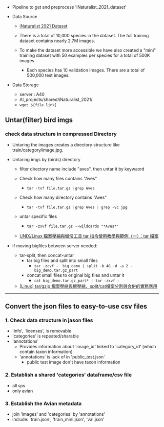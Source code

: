 - Pipeline to get and preprocess 'iNaturalist_2021_dataset'


- Data Source
  - [iNaturalist 2021 Dataset](https://github.com/visipedia/inat_comp/tree/master/2021)  

  - There is a total of 10,000 species in the dataset. The full training dataset contains nearly 2.7M images.  
  - To make the dataset more accessible we have also created a "mini" training dataset with 50 examples per species for a total of 500K images.
      - Each species has 10 validation images. There are a total of 500,000 test images.

- Data Storage
  - server : A40
  - AI_projects/shared/iNaturalist_2021/
  - `wget ${file link}`

## Untar(filter) bird imgs
### check data structure in compressed Directory
- Untaring the images creates a directory structure like train/category/image.jpg.
- Untaring imgs by (birds) directory
    - filter directory name include "aves", then untar it by keywaord

    - Check how many files contains "Aves"
        - `tar -tvf file.tar.gz |grep Aves`
    - Check how many directory contains "Aves"
        - `tar -tvf file.tar.gz |grep Aves | grep -vc jpg`

    - untar specific files
        - `tar -zxvf file.tar.gz --wildcards "*Aves*"`
    - [UNIX/Linux 檔案壓縮與備份工具 tar 指令使用教學與範例（一）：tar 檔案](https://blog.gtwang.org/linux/tar-command-examples-in-linux-1/)

- if moving bigfiles between server needed:
  - tar-split, then concat-untar
    - tar big files and split into small files
      - `tar -zcvf -  big_demo | split -b 4G -d -a 2 - big_demo.tar.gz_part`
    - concat small files to original big files and untar it
      -  `cat big_demo.tar.gz_part* | tar -zxvf - `
  - [[Linux] tar/gzip 檔案壓縮與解壓縮、split/cat檔案分割與合併的實務應用](https://www.jinnsblog.com/2018/03/linux-tar-and-split-cat-example.html)


---
## Convert the json files to easy-to-use csv files

### 1. Check data structure in jason files
- 'info',  'licenses', is removable
- 'categories' is repeated/sharable
- 'annotations' 
    - Provides information about 'image_id' linked to 'category_id' (which contain taxon information)
    - 'annotations' is lack of in 'public_test.json'
        - public test image don't have taxon information

### 2. Establish a shared 'categories' dataframe/csv file
- all sps
- only avian

### 3. Establish the Avian metadata
- join 'images' and 'categories' by 'annotations'
- include: 'train.json', 'train_mini.json', 'val.json'
